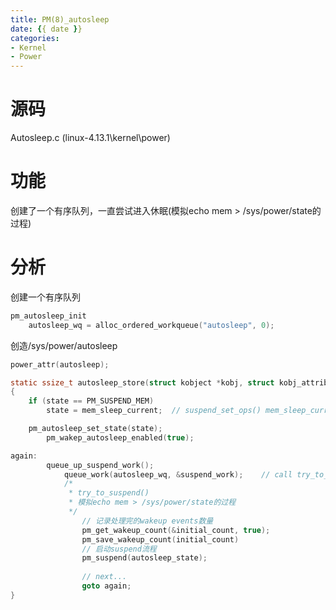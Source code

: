```yaml
---
title: PM(8)_autosleep
date: {{ date }}
categories:
- Kernel
- Power
---
```

# 源码
Autosleep.c (linux-4.13.1\kernel\power)

# 功能
创建了一个有序队列，一直尝试进入休眠(模拟echo mem > /sys/power/state的过程)
<!-- more -->
# 分析
创建一个有序队列
```c
pm_autosleep_init
	autosleep_wq = alloc_ordered_workqueue("autosleep", 0);
```
创造/sys/power/autosleep
```c
power_attr(autosleep);
```
```c
static ssize_t autosleep_store(struct kobject *kobj, struct kobj_attribute *attr, const char *buf, size_t n)
{
	if (state == PM_SUSPEND_MEM)
		state = mem_sleep_current;	// suspend_set_ops() mem_sleep_current = PM_SUSPEND_MEM;

	pm_autosleep_set_state(state);
		pm_wakep_autosleep_enabled(true);

again:
		queue_up_suspend_work();
			queue_work(autosleep_wq, &suspend_work);	// call try_to_suspend()
			/* 
			 * try_to_suspend()
			 * 模拟echo mem > /sys/power/state的过程
			 */
				// 记录处理完的wakeup events数量
				pm_get_wakeup_count(&initial_count, true);
				pm_save_wakeup_count(initial_count)
				// 启动suspend流程
				pm_suspend(autosleep_state);
				
				// next...
				goto again;
}
```
